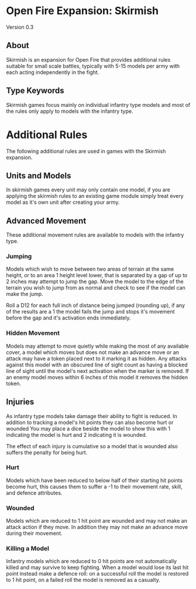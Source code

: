 Open Fire Expansion: Skirmish
=============================

Version 0.3

## About

Skirmish is an expansion for Open Fire that provides additional rules suitable for small scale battles, typically with 5-15 models per army with each acting independently in the fight.

## Type Keywords

Skirmish games focus mainly on individual infantry type models and most of the rules only apply to models with the infantry type.

# Additional Rules

The following additional rules are used in games with the Skirmish expansion.

## Units and Models

In skirmish games every unit may only contain one model, if you are applying the skirmish rules to an existing game module simply treat every model as it's own unit after creating your army.

## Advanced Movement

These additional movement rules are available to models with the infantry type.

### Jumping

Models which wish to move between two areas of terrain at the same height, or to an area 1 height level lower, that is separated by a gap of up to 2 inches may attempt to jump the gap. Move the model to the edge of the terrain you wish to jump from as normal and check to see if the model can make the jump.

Roll a D12 for each full inch of distance being jumped (rounding up), if any of the results are a 1 the model fails the jump and stops it's movement before the gap and it's activation ends immediately.

### Hidden Movement

Models may attempt to move quietly while making the most of any available cover, a model which moves but does not make an advance move or an attack may have a token placed next to it marking it as hidden. Any attacks against this model with an obscured line of sight count as having a blocked line of sight until the model's next activation when the marker is removed. If an enemy model moves within 6 inches of this model it removes the hidden token.

## Injuries

As infantry type models take damage their ability to fight is reduced. In addition to tracking a model's hit points they can also become hurt or wounded You may place a dice beside the model to show this with 1 indicating the model is hurt and 2 indicating it is wounded.

The effect of each injury is cumulative so a model that is wounded also suffers the penalty for being hurt.

### Hurt

Models which have been reduced to below half of their starting hit points become hurt, this causes them to suffer a -1 to their movement rate, skill, and defence attributes.

### Wounded

Models which are reduced to 1 hit point are wounded and may not make an attack action if they move. In addition they may not make an advance move during their movement.

### Killing a Model

Infantry models which are reduced to 0 hit points are not automatically killed and may survive to keep fighting. When a model would lose its last hit point instead make a defence roll: on a successful roll the model is restored to 1 hit point, on a failed roll the model is removed as a casualty.